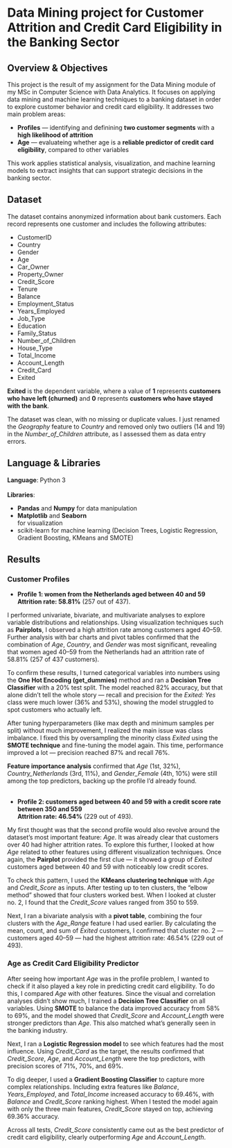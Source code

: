 # Data Mining project for Customer Attrition and Credit Card Eligibility in the Banking Sector

## Overview & Objectives

This project is the result of my assignment for the Data Mining module of my MSc in Computer Science with Data Analytics. It focuses on applying data mining and machine learning techniques to a banking dataset in order to explore customer behavior and credit card eligibility. It addresses two main problem areas:
<ul><li><b>Profiles</b> — identifying and definining <b>two customer segments</b> with a <b>high likelihood of attrition</b></li>
<li><b>Age</b> — evaluateing whether age is a <b>reliable predictor of credit card eligibility</b>, compared to other variables</li></ul>

This work applies statistical analysis, visualization, and machine learning models to extract insights that can support strategic decisions in the banking sector.

## Dataset

The dataset contains anonymized information about bank customers. Each record represents one customer and includes the following attributes:
<ul>
  <li>CustomerID</li>
  <li>Country</li>
  <li>Gender</li>
  <li>Age</li>
  <li>Car_Owner</li>
  <li>Property_Owner</li>
  <li>Credit_Score</li>
  <li>Tenure</li>
  <li>Balance</li>
  <li>Employment_Status</li>
  <li>Years_Employed</li>
  <li>Job_Type</li>
  <li>Education</li>
  <li>Family_Status</li>
  <li>Number_of_Children</li>
  <li>House_Type</li>
  <li>Total_Income</li>
  <li>Account_Length</li>
  <li>Credit_Card</li>
  <li>Exited</li>
</ul>

<b>Exited</b> is the dependent variable, where a value of <b>1</b> represents <b>customers who have left (churned)</b> and <b>0</b> represents <b>customers who have stayed with the bank</b>.

The dataset was clean, with no missing or duplicate values. I just renamed the <i>Geography</i> feature to <i>Country</i> and removed only two outliers (14 and 19) in the <i>Number_of_Children</i> attribute, as I assessed them as data entry errors.

## Language & Libraries

<b>Language</b>: Python 3<br><br>
<b>Libraries</b>: 
<ul><li><b>Pandas</b> and <b>Numpy</b> for data manipulation</li>
<li><b>Matplotlib</b> and <b>Seaborn</b></li> for visualization</li>
<li>scikit-learn for machine learning (Decision Trees, Logistic Regression, Gradient Boosting, KMeans and SMOTE)</li></ul>

## Results

### Customer Profiles

- <b>Profile 1: women from the Netherlands aged between 40 and 59</b><br>
<b>Attrition rate: 58.81%</b> (257 out of 437).

I performed univariate, bivariate, and multivariate analyses to explore variable distributions and relationships. Using visualization techniques such as <b>Pairplots</b>, I observed a high attrition rate among customers aged 40–59. Further analysis with bar charts and pivot tables confirmed that the combination of <i>Age</i>, <i>Country</i>, and <i>Gender</i> was most significant, revealing that women aged 40–59 from the Netherlands had an attrition rate of 58.81% (257 of 437 customers).

To confirm these results, I turned categorical variables into numbers using the <b>One Hot Encoding (get_dummies)</b> method and ran a <b>Decision Tree Classifier</b> with a 20% test split. The model reached 82% accuracy, but that alone didn’t tell the whole story — recall and precision for the <i>Exited: Yes</i> class were much lower (36% and 53%), showing the model struggled to spot customers who actually left.

After tuning hyperparameters (like max depth and minimum samples per split) without much improvement, I realized the main issue was class imbalance. I fixed this by oversampling the minority class <i>Exited</i> using the <b>SMOTE technique</b> and fine-tuning the model again. This time, performance improved a lot — precision reached 87% and recall 76%.

<b>Feature importance analysis</b> confirmed that <i>Age</i> (1st, 32%), <i>Country_Netherlands</i> (3rd, 11%), and <i>Gender_Female</i> (4th, 10%) were still among the top predictors, backing up the profile I’d already found.
<br><br>

- <b>Profile 2: customers aged between 40 and 59 with a credit score rate between 350 and 559</b><br> 
<b>Attrition rate: 46.54%</b> (229 out of 493).

My first thought was that the second profile would also revolve around the dataset’s most important feature: <i>Age</i>. It was already clear that customers over 40 had higher attrition rates. To explore this further, I looked at how <i>Age</i> related to other features using different visualization techniques. Once again, the <b>Pairplot</b> provided the first clue — it showed a group of <i>Exited</i> customers aged between 40 and 59 with noticeably low credit scores.

To check this pattern, I used the <b>KMeans clustering technique</b> with <i>Age</i> and <i>Credit_Score</i> as inputs. After testing up to ten clusters, the “elbow method” showed that four clusters worked best. When I looked at cluster no. 2, I found that the <i>Credit_Score</i> values ranged from 350 to 559.

Next, I ran a bivariate analysis with a <b>pivot table</b>, combining the four clusters with the <i>Age_Range</i> feature I had used earlier. By calculating the mean, count, and sum of <i>Exited</i> customers, I confirmed that cluster no. 2 — customers aged 40–59 — had the highest attrition rate: 46.54% (229 out of 493).


### Age as Credit Card Eligibility Predictor

After seeing how important <i>Age</i> was in the profile problem, I wanted to check if it also played a key role in predicting credit card eligibility. To do this, I compared <i>Age</i> with other features. Since the visual and correlation analyses didn’t show much, I trained a <b>Decision Tree Classifier</b> on all variables. Using <b>SMOTE</b> to balance the data improved accuracy from 58% to 69%, and the model showed that <i>Credit_Score</i> and <i>Account_Length</i> were stronger predictors than <i>Age</i>. This also matched what’s generally seen in the banking industry.

Next, I ran a <b>Logistic Regression model</b> to see which features had the most influence. Using <i>Credit_Card</i> as the target, the results confirmed that <i>Credit_Score</i>, <i>Age</i>, and <i>Account_Length</i> were the top predictors, with precision scores of 71%, 70%, and 69%.

To dig deeper, I used a <b>Gradient Boosting Classifier</b> to capture more complex relationships. Including extra features like <i>Balance</i>, <i>Years_Employed</i>, and <i>Total_Income</i> increased accuracy to 69.46%, with <i>Balance</i> and <i>Credit_Score</i> ranking highest. When I tested the model again with only the three main features, <i>Credit_Score</i> stayed on top, achieving 69.36% accuracy.

Across all tests, <i>Credit_Score</i> consistently came out as the best predictor of credit card eligibility, clearly outperforming <i>Age</i> and <i>Account_Length</i>.

